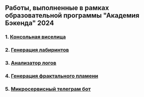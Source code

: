 ## Работы, выполненные в рамках образовательной программы "Академия Бэкенда" 2024

 ### 1. [Консольная виселица](semester-1%20(JAVA)/project-1%20gallows)
 ### 2. [Генерация лабиринтов](semester-1%20(JAVA)/project-2%20labyrinths)
 ### 3. [Анализатор логов](semester-1%20(JAVA)/project-3%20log%20analyzer)
 ### 4. [Генерация фрактального пламени](semester-1%20(JAVA)/project-4%20fractal%20flame)
 ### 5. [Микросервисный телеграм бот](semester-2%20(JAVA%2BSPRING)/java-lirik1254)
